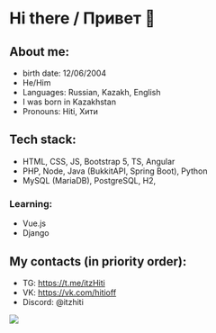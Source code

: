 # Hi there / Привет 👋

## About me:
- birth date: 12/06/2004
- He/Him
- Languages: Russian, Kazakh, English
- I was born in Kazakhstan
- Pronouns: Hiti, Хити

## Tech stack:
- HTML, CSS, JS, Bootstrap 5, TS, Angular
- PHP, Node, Java (BukkitAPI, Spring Boot), Python
- MySQL (MariaDB), PostgreSQL, H2, 

### Learning:
- Vue.js
- Django

## My contacts (in priority order):
- TG: https://t.me/itzHiti
- VK: https://vk.com/hitioff
- Discord: @itzhiti

<img src="https://user-images.githubusercontent.com/81374715/192527086-5423ab3a-40c2-4157-a8c2-68751c99e6ea.gif" />
